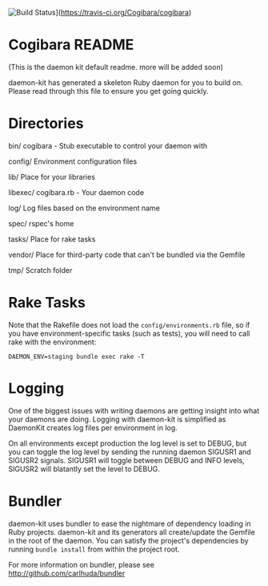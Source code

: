 ![Build Status](https://travis-ci.org/Cogibara/cogibara.png?branch=master)](https://travis-ci.org/Cogibara/cogibara)

Cogibara README
================

(This is the daemon kit default readme. more will be added soon)

daemon-kit has generated a skeleton Ruby daemon for you to build on. Please read
through this file to ensure you get going quickly.

Directories
====

bin/
  cogibara - Stub executable to control your daemon with

config/
  Environment configuration files

lib/
  Place for your libraries

libexec/
  cogibara.rb - Your daemon code

log/
  Log files based on the environment name

spec/
  rspec's home

tasks/
  Place for rake tasks

vendor/
  Place for third-party code that can't be bundled via the Gemfile

tmp/
  Scratch folder

Rake Tasks
==========

Note that the Rakefile does not load the `config/environments.rb` file, so if you have
environment-specific tasks (such as tests), you will need to call rake with the environment:

    DAEMON_ENV=staging bundle exec rake -T

Logging
=======

One of the biggest issues with writing daemons are getting insight into what your
daemons are doing. Logging with daemon-kit is simplified as DaemonKit creates log
files per environment in log.

On all environments except production the log level is set to DEBUG, but you can
toggle the log level by sending the running daemon SIGUSR1 and SIGUSR2 signals.
SIGUSR1 will toggle between DEBUG and INFO levels, SIGUSR2 will blatantly set the
level to DEBUG.

Bundler
=======

daemon-kit uses bundler to ease the nightmare of dependency loading in Ruby
projects. daemon-kit and its generators all create/update the Gemfile in the
root of the daemon. You can satisfy the project's dependencies by running
`bundle install` from within the project root.

For more information on bundler, please see http://github.com/carlhuda/bundler
